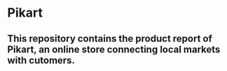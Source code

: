 # Pikart

## This repository contains the product report of Pikart, an online store connecting local markets with cutomers.

